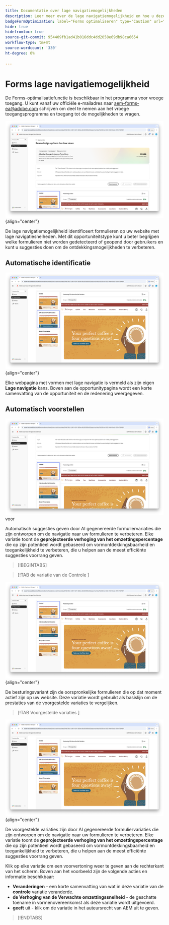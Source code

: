```yaml
---
title: Documentatie over lage navigatiemogelijkheden
description: Leer meer over de lage navigatiemogelijkheid en hoe u deze kunt gebruiken om de betrokkenheid van formulieren op uw website te verbeteren.
badgeFormOptimization: label="Forms optimaliseren" type="Caution" url="../../opportunity-types/form-optimization.md" tooltip="Forms optimaliseren"
hide: true
hidefromtoc: true
source-git-commit: 954409fb1ad41b016ddc4dd2058e69db98ca6654
workflow-type: tm+mt
source-wordcount: '330'
ht-degree: 0%

---
```



# Forms lage navigatiemogelijkheid

<span class="preview"> De Forms-optimalisatiefunctie is beschikbaar in het programma voor vroege toegang. U kunt vanaf uw officiële e-mailadres naar aem-forms-ea@adobe.com schrijven om deel te nemen aan het vroege toegangsprogramma en toegang tot de mogelijkheden te vragen. </span>

![ Lage navigatiemogelijkheid ](./assets/low-navigation/hero.png){align="center"}

De lage navigatiemogelijkheid identificeert formulieren op uw website met lage navigatiesnelheden. Met dit opportuniteitstype kunt u beter begrijpen welke formulieren niet worden gedetecteerd of geopend door gebruikers en kunt u suggesties doen om de ontdekkingsmogelijkheden te verbeteren.

## Automatische identificatie

![ auto-identificeer lage navigatie ](./assets/low-navigation/auto-identify.png){align="center"}

Elke webpagina met vormen met lage navigatie is vermeld als zijn eigen **Lage navigatie** kans. Boven aan de opportunitypagina wordt een korte samenvatting van de opportuniteit en de redenering weergegeven.

## Automatisch voorstellen

![ auto-stelt lage navigatie ](./assets/low-navigation/auto-suggest.png) voor

Automatisch suggesties geven door AI gegenereerde formuliervariaties die zijn ontworpen om de navigatie naar uw formulieren te verbeteren. Elke variatie toont de **geprojecteerde verhoging van het omzettingspercentage** die op zijn potentieel wordt gebaseerd om vormontdekkingsbaarheid en toegankelijkheid te verbeteren, die u helpen aan de meest efficiënte suggesties voorrang geven.

>[!BEGINTABS]

>[!TAB  de variatie van de Controle ]

![ de variaties van de Controle ](./assets/low-navigation/control-variation.png){align="center"}

De besturingsvariant zijn de oorspronkelijke formulieren die op dat moment actief zijn op uw website. Deze variatie wordt gebruikt als basislijn om de prestaties van de voorgestelde variaties te vergelijken.

>[!TAB  Voorgestelde variaties ]

![ Voorgestelde variaties ](./assets/low-navigation/suggested-variations.png){align="center"}

De voorgestelde variaties zijn door AI gegenereerde formuliervariaties die zijn ontworpen om de navigatie naar uw formulieren te verbeteren. Elke variatie toont de **geprojecteerde verhoging van het omzettingspercentage** die op zijn potentieel wordt gebaseerd om vormontdekkingsbaarheid en toegankelijkheid te verbeteren, die u helpen aan de meest efficiënte suggesties voorrang geven.

Klik op elke variatie om een voorvertoning weer te geven aan de rechterkant van het scherm. Boven aan het voorbeeld zijn de volgende acties en informatie beschikbaar:

* **Veranderingen** - een korte samenvatting van wat in deze variatie van de **controle** variatie veranderde.
* **de Verhoging van de Verwachte omzettingssnelheid** - de geschatte toename in vormenovereenkomst als deze variatie wordt uitgevoerd.
* **geeft** uit - klik om de variatie in het auteursrecht van AEM uit te geven.

>[!ENDTABS]

<!-- 

## Auto-optimize

[!BADGE Ultimate]{type=Positive tooltip="Ultimate"}

![Auto-optimize low navigation](./assets/low-views/auto-optimize.png){align="center"}

Sites Optimizer Ultimate adds the ability to deploy auto-optimization for the issues found by the low navigation opportunity.

>[!BEGINTABS]

>[!TAB Test multiple]


>[!TAB Publish selected]

{{auto-optimize-deploy-optimization-slack}}

>[!TAB Request approval]

{{auto-optimize-request-approval}}

>[!ENDTABS]

-->
